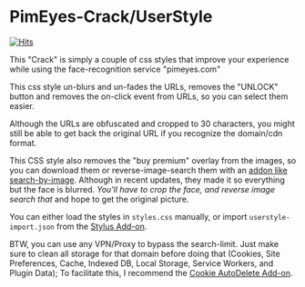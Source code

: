 # PimEyes-Crack/UserStyle                          
[![Hits](https://hits.seeyoufarm.com/api/count/incr/badge.svg?url=https%3A%2F%2Fgithub.com%2FPinkDev1%2FPimEyes-Crack-UserStyle&count_bg=%2379C83D&title_bg=%23555555&icon=&icon_color=%23E7E7E7&title=hits&edge_flat=false)](https://hits.seeyoufarm.com)

This "Crack" is simply a couple of css styles that improve your experience while using the face-recognition service "pimeyes.com"

This css style un-blurs and un-fades the URLs, removes the "UNLOCK" button and removes the on-click event from URLs, so you can select them easier.

Although the URLs are obfuscated and cropped to 30 characters, you might still be able to get back the original URL if you recognize the domain/cdn format.

This CSS style also removes the "buy premium" overlay from the images, so you can download them or reverse-image-search them with an [addon like search-by-image](https://github.com/dessant/search-by-image). Although in recent updates, they made it so everything but the face is blurred. *You'll have to crop the face, and reverse image search _that_* and hope to get the original picture.

You can either load the styles in ``styles.css`` manually, or import ``userstyle-import.json`` from the [Stylus Add-on](https://addons.mozilla.org/en-US/firefox/addon/styl-us/).

BTW, you can use any VPN/Proxy to bypass the search-limit. Just make sure to clean all storage for that domain before doing that (Cookies, Site Preferences, Cache, Indexed DB, Local Storage, Service Workers, and Plugin Data); To facilitate this, I recommend the [Cookie AutoDelete Add-on](https://addons.mozilla.org/en-US/firefox/addon/cookie-autodelete/).
